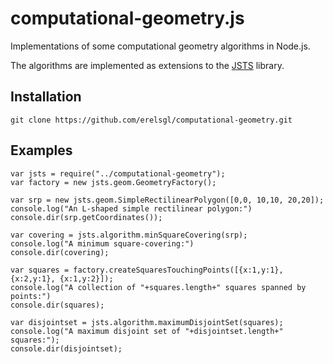 computational-geometry.js
=========================

Implementations of some computational geometry algorithms in Node.js.

The algorithms are implemented as extensions to the [JSTS](https://github.com/bjornharrtell/jsts) library.


Installation
------------

    git clone https://github.com/erelsgl/computational-geometry.git


Examples
--------

	var jsts = require("../computational-geometry");
	var factory = new jsts.geom.GeometryFactory();
	
	var srp = new jsts.geom.SimpleRectilinearPolygon([0,0, 10,10, 20,20]);
	console.log("An L-shaped simple rectilinear polygon:")
	console.dir(srp.getCoordinates());
	
	var covering = jsts.algorithm.minSquareCovering(srp);
	console.log("A minimum square-covering:")
	console.dir(covering);
	
	var squares = factory.createSquaresTouchingPoints([{x:1,y:1}, {x:2,y:1}, {x:1,y:2}]);
	console.log("A collection of "+squares.length+" squares spanned by points:")
	console.dir(squares);
	
	var disjointset = jsts.algorithm.maximumDisjointSet(squares);
	console.log("A maximum disjoint set of "+disjointset.length+" squares:");
	console.dir(disjointset);
    
    
   